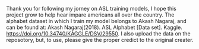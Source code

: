 Thank you for following my jorney on ASL training models, I hope this project grow to help hear impare americans all over the country.
The alphabet dataset in which I train my model belongs to Akash Nagaraj, and can be found at:
Akash Nagaraj(2018). ASL Alphabet [Data set]. Kaggle. https://doi.org/10.34740/KAGGLE/DSV/29550. 
I also upload the data on the reposotory, but, to use, please give the proper credict to the original creater. 
